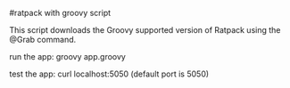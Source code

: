 #ratpack with groovy script

This script downloads the Groovy supported version of Ratpack using the @Grab command.  

run the app: groovy app.groovy

test the app: curl localhost:5050 (default port is 5050)
